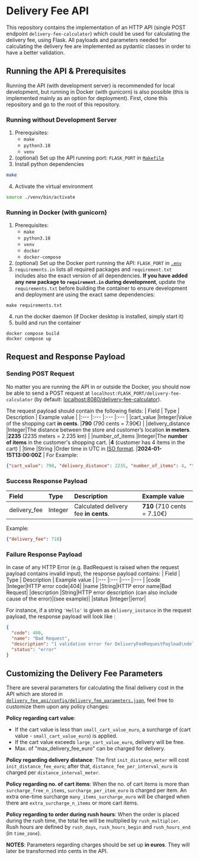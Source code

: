 # Delivery Fee API
This repository contains the implementation of an HTTP API (single POST endpoint `delivery-fee-calculator`) which could be used for calculating the delivery fee, using Flask. All payloads and parameters needed for calculating the delivery fee are implemented as pydantic classes in order to have a better validation.

## Running the API & Prerequisites
Running the API (with development server) is recommended for local development, but running in Docker (with gunicorn) is also possible (this is implemented mainly as an option for deployment). First, clone this repository and go to the root of this repository.

### Running without Development Server
1. Prerequisites: 
    - `make`
    - `python3.10`
    - `venv`
2. (optional) Set up the API running port: `FLASK_PORT` in [`Makefile`](Makefile)
3. Install python dependencies
```sh
make
```
4. Activate the virtual environment
```sh
source ./venv/bin/activate
```

### Running in Docker (with gunicorn)
1. Prerequisites: 
    - `make`
    - `python3.10`
    - `venv`
    - `docker`
    - `docker-compose`
2. (optional) Set up the Docker port running the API: `FLASK_PORT` in [`.env`](.env)
3. `requirements.in` lists all required packages and `requirement.txt` includes also the exact version of all dependencies. **If you have added any new package to `requirement.in` during development**, update the `requirements.txt` before building the container to ensure development and deployment are using the exact same dependencies:
```
make requirements.txt
```
4. run the docker daemon (if Docker desktop is installed, simply start it)
5. build and run the container 
```
docker compose build
docker compose up
```

## Request and Response Payload
### Sending POST Request
No matter you are running the API in or outside the Docker, you should now be able to send a POST request at `localhost:FLASK_PORT/delivery-fee-calculator` (by default: [localhost:8080/delivery-fee-calculator](localhost:8080/delivery-fee-calculator)). 

The request payload should contain the following fields:
| Field             | Type  | Description                                                               | Example value                             |
|:---               |:---   |:---                                                                       |:---                                       |
|cart_value         |Integer|Value of the shopping cart __in cents__.                                   |__790__ (790 cents = 7.90€)                |
|delivery_distance  |Integer|The distance between the store and customer’s location __in meters__.      |__2235__ (2235 meters = 2.235 km)          |
|number_of_items    |Integer|The __number of items__ in the customer's shopping cart.                   |__4__ (customer has 4 items in the cart)   |
|time               |String |Order time in UTC in [ISO format](https://en.wikipedia.org/wiki/ISO_8601). |__2024-01-15T13:00:00Z__                   |
For Example:
```json
{"cart_value": 790, "delivery_distance": 2235, "number_of_items": 4, "time": "2024-01-15T13:00:00Z"}
```

### Success Response Payload
| Field         | Type  | Description                           | Example value             |
|:---           |:---   |:---                                   |:---                       |
|delivery_fee   |Integer|Calculated delivery fee __in cents__.  |__710__ (710 cents = 7.10€)|

Example:
```json
{"delivery_fee": 710}
```

### Failure Response Payload
In case of any HTTP Error (e.g. BadRequest is raised when the request payload contains invalid input),
the response payload contains:
| Field         | Type  | Description                           | Example value             |
|:---           |:---   |:---                                   |:---                       |
|code   |Integer|HTTP error code|404|
|name   |String|HTTP error name|Bad Request|
|description   |String|HTTP error description (can also include cause of the error)|(see example)|
|status   |Integer||error|

For instance, if a string `'Hello'` is given as `delivery_instance` in the request payload, the response payload will look like :
```json
{
  "code": 400,
  "name": "Bad Request",
  "description": "1 validation error for DeliveryFeeRequestPayload\ndelivery_distance\n  Input should be a valid integer, unable to parse string as an integer [type=int_parsing, input_value='Hello', input_type=str]\n    For further information visit https://errors.pydantic.dev/2.5/v/int_parsing",
  "status": "error"
}
```

## Customizing the Delivery Fee Parameters
There are several parameters for calculating the final delivery cost in the API which are stored in [`delivery_fee_api/config/delivery_fee_parameters.json`](delivery_fee_api/config/delivery_fee_parameters.json), feel free to customize them upon any policy changes:

**Policy regarding cart value**: 
- If the cart value is less than `small_cart_value_euro`, a surcharge of (cart value - `small_cart_value_euro`) is applied.
- If the cart value exceeds `large_cart_value_euro`, delivery will be free.
- Max. of "max_delivery_fee_euro" can be charged for delivery.

**Policy regarding delivery distance**: The first `init_distance_meter` will cost `init_distance_fee_euro`; after that, `distance_fee_per_interval_euro` is charged per `distance_interval_meter`.

**Policy regarding no. of cart items**: When the no. of cart items is more than `surcharge_free_n_items`,
`surcharge_per_item_euro` is charged per item. An extra one-time surcharge `many_items_surcharge_euro` will be charged when there are `extra_surcharge_n_items` or more cart items.

**Policy regarding to order during rush hours**: When the order
is placed during the rush time, the total fee will be multiplied by `rush_multiplier`. Rush hours are defined by `rush_days`, `rush_hours_begin` and `rush_hours_end` (in `time_zone`).

**NOTES**: Parameters regarding charges should be set up **in euros**. They will later be transformed into cents in the API.

